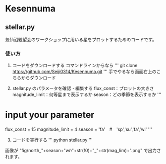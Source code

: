 # Kesennuma

## stellar.py
気仙沼観望会のワークショップに用いる星をプロットするためのコードです。

### 使い方
1. コードをダウンロードする
  コマンドラインからなら
  '''
  git clone https://github.com/Seiji0314/Kesennuma.git
  '''
  手でやるなら画面右上のこちらからダウンロード

2. stellar.py のパラメータを確認・編集する 
  flux_const：プロットの大きさ
  magnitude_limit：何等星まで表示するか
  season：どの季節を表示するか
  '''
  # input your parameter
  flux_const = 15 
  magnitude_limit = 4
  season = 'fa'　#　'sp','su','fa','wi'
  '''
  
3. コードを実行する
  '''
  python stellar.py
  '''

  画像が "fig/north_"+season+"_wh_"+str(f0)+"_"+str(mag_lim)+".png" で出力されます。


